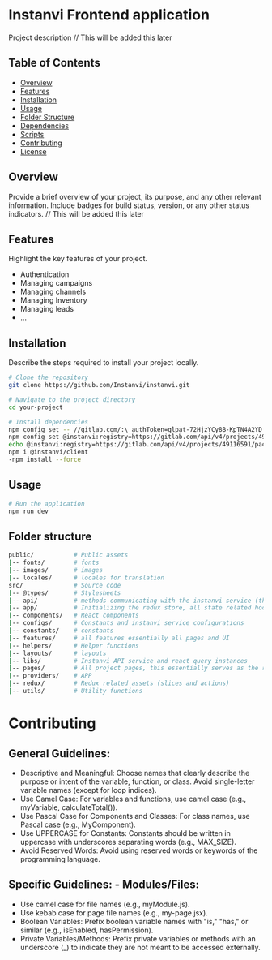 # Instanvi Frontend application

Project description // This will be added this later

## Table of Contents

- [Overview](#overview)
- [Features](#features)
- [Installation](#installation)
- [Usage](#usage)
- [Folder Structure](#folder-structure)
- [Dependencies](#dependencies)
- [Scripts](#scripts)
- [Contributing](#contributing)
- [License](#license)

## Overview

Provide a brief overview of your project, its purpose, and any other relevant information. Include badges for build status, version, or any other status indicators. // This will be added this later

## Features

Highlight the key features of your project.

- Authentication
- Managing campaigns
- Managing channels
- Managing Inventory
- Managing leads
- ...

## Installation

Describe the steps required to install your project locally.

```bash
# Clone the repository
git clone https://github.com/Instanvi/instanvi.git

# Navigate to the project directory
cd your-project

# Install dependencies
npm config set -- //gitlab.com/:\_authToken=glpat-72HjzYCy8B-KpTN4A2YD
npm config set @instanvi:registry=https://gitlab.com/api/v4/projects/49116591/packages/npm/
echo @instanvi:registry=https://gitlab.com/api/v4/projects/49116591/packages/npm/ >> .npmrc
npm i @instanvi/client
-npm install --force
```

## Usage

```bash
# Run the application
npm run dev
```

## Folder structure

```bash
public/           # Public assets
|-- fonts/        # fonts
|-- images/       # images
|-- locales/      # locales for translation
src/              # Source code
|-- @types/       # Stylesheets
|-- api/          # methods communicating with the instanvi service (this will be removed as logic is moved to redux actions)
|-- app/          # Initializing the redux store, all state related hooks
|-- components/   # React components
|-- configs/      # Constants and instanvi service configurations
|-- constants/    # constants
|-- features/     # all features essentially all pages and UI
|-- helpers/      # Helper functions
|-- layouts/      # layouts
|-- libs/         # Instanvi API service and react query instances
|-- pages/        # All project pages, this essentially serves as the router only
|-- providers/    # APP
|-- redux/        # Redux related assets (slices and actions)
|-- utils/        # Utility functions
```

# Contributing

## General Guidelines:

- Descriptive and Meaningful:
  Choose names that clearly describe the purpose or intent of the variable, function, or class.
  Avoid single-letter variable names (except for loop indices).
- Use Camel Case:
  For variables and functions, use camel case (e.g., myVariable, calculateTotal()).
- Use Pascal Case for Components and Classes:
  For class names, use Pascal case (e.g., MyComponent).
- Use UPPERCASE for Constants:
  Constants should be written in uppercase with underscores separating words (e.g., MAX_SIZE).
- Avoid Reserved Words:
  Avoid using reserved words or keywords of the programming language.

## Specific Guidelines: - Modules/Files:

- Use camel case for file names (e.g., myModule.js).
- Use kebab case for page file names (e.g., my-page.jsx).
- Boolean Variables:
  Prefix boolean variable names with "is," "has," or similar (e.g., isEnabled, hasPermission).
- Private Variables/Methods:
  Prefix private variables or methods with an underscore (\_) to indicate they are not meant to be accessed externally.
